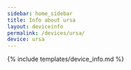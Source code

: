 ```yaml
---
sidebar: home_sidebar
title: Info about ursa
layout: deviceinfo
permalink: /devices/ursa/
device: ursa
---
```

{% include templates/device_info.md %}
